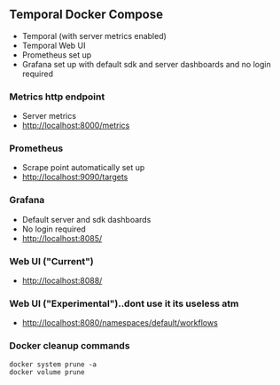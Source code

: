 ## Temporal Docker Compose

* Temporal (with server metrics enabled)
* Temporal Web UI
* Prometheus set up
* Grafana set up with default sdk and server dashboards and no login required

### Metrics http endpoint

* Server metrics
* [http://localhost:8000/metrics](http://localhost:8000/metrics)

### Prometheus

* Scrape point automatically set up
* [http://localhost:9090/targets](http://localhost:9090/targets)

### Grafana

* Default server and sdk dashboards
* No login required
* [http://localhost:8085/](http://localhost:8085/)

### Web UI ("Current")

* [http://localhost:8088/](http://localhost:8088/)

### Web UI ("Experimental")..dont use it its useless atm

* [http://localhost:8080/namespaces/default/workflows](http://localhost:8080/namespaces/default/workflows)

### Docker cleanup commands
    docker system prune -a
    docker volume prune